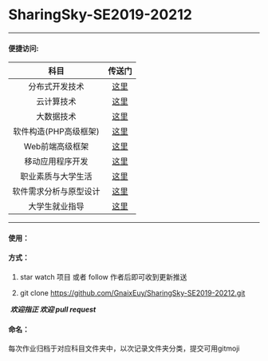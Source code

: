 # SharingSky-SE2019-20212 

---

#### **便捷访问:** 

|          科目          |              传送门              |
| :--------------------: | :------------------------------: |
|     分布式开发技术     |     [这里](./分布式开发技术)     |
|       云计算技术       |       [这里](./云计算技术)       |
|       大数据技术       |       [这里](./大数据技术)       |
| 软件构造(PHP高级框架)  |     [这里](./分布式开发技术)     |
|    Web前端高级框架     |    [这里](./Web前端高级框架)     |
|    移动应用程序开发    |    [这里](./移动应用程序开发)    |
|   职业素质与大学生活   |   [这里](./职业素质与大学生活)   |
| 软件需求分析与原型设计 | [这里](./软件需求分析与原型设计) |
|     大学生就业指导     |     [这里](./大学生就业指导)     |



---

#### **使用：**

#### 	方式：

1. star watch 项目 或者 follow 作者后即可收到更新推送

2. git clone https://github.com/GnaixEuy/SharingSky-SE2019-20212.git

​	***欢迎指正 欢迎 pull request*** 

#### **命名：**

​	每次作业归档于对应科目文件夹中，以次记录文件夹分类，提交可用gitmoji

​	
